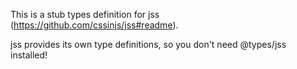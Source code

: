 This is a stub types definition for jss (https://github.com/cssinjs/jss#readme).

jss provides its own type definitions, so you don't need @types/jss installed!